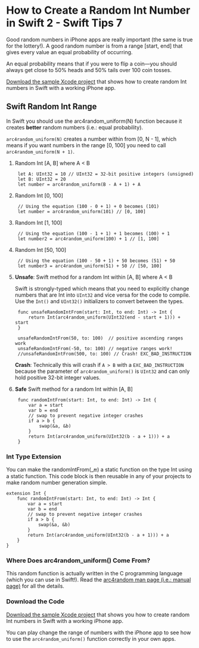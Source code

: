 # How to Create a Random Int Number in Swift 2 - Swift Tips 7 #

Good random numbers in iPhone apps are really important (the same is true for the lottery!). A good random number is from a range [start, end] that gives every value an equal probability of occurring. 

An equal probability means that if you were to flip a coin—you should always get close to 50% heads and 50% tails over 100 coin tosses.

[Download the sample Xcode project](http://courses.supereasyapps.com/courses/swift-tips/?src=RandomIntInSwift_SwiftTip7) that shows how to create random Int numbers in Swift with a working iPhone app.

## Swift Random Int Range ##

In Swift you should use the arc4random_uniform(N) function because it creates **better** random numbers (i.e.: equal probability).

`arc4random_uniform(N)` creates a number within from [0, N - 1], which means if you want numbers in the range [0, 100] you need to call `arc4random_uniform(N + 1)`. 

1. Random Int [A, B] where A < B

		let A: UInt32 = 10 // UInt32 = 32-bit positive integers (unsigned)
		let B: UInt32 = 20
		let number = arc4random_uniform(B - A + 1) + A		
		
2. Random Int [0, 100]

		// Using the equation (100 - 0 + 1) + 0 becomes (101)
		let number = arc4random_uniform(101) // [0, 100]

3. Random Int [1, 100] 

		// Using the equation (100 - 1 + 1) + 1 becomes (100) + 1
		let number2 = arc4random_uniform(100) + 1 // [1, 100]
		
4. Random Int [50, 100]

		// Using the equation (100 - 50 + 1) + 50 becomes (51) + 50
		let number3 = arc4random_uniform(51) + 50 // [50, 100]

5. **Unsafe**: Swift method for a random Int within [A, B] where A < B

	Swift is strongly-typed which means that you need to explicitly change numbers that are Int into `UInt32` and vice versa for the code to compile. Use the `Int()` and `UInt32()` initializers to convert between the types.

		func unsafeRandomIntFrom(start: Int, to end: Int) -> Int {
			return Int(arc4random_uniform(UInt32(end - start + 1))) + start
		}
		
		unsafeRandomIntFrom(50, to: 100)  // positive ascending ranges work
		unsafeRandomIntFrom(-50, to: 100) // negative ranges work!
		//unsafeRandomIntFrom(500, to: 100) // Crash! EXC_BAD_INSTRUCTION
	
	**Crash**: Technically this will crash if `A > B` with a `EXC_BAD_INSTRUCTION` because the parameter of `arc4random_uniform()` is `UInt32` and can only hold positive 32-bit integer values. 

6. **Safe** Swift method for a random Int within [A, B]

		func randomIntFrom(start: Int, to end: Int) -> Int {
			var a = start
			var b = end
			// swap to prevent negative integer crashes
			if a > b {
				swap(&a, &b)
			}
			return Int(arc4random_uniform(UInt32(b - a + 1))) + a
		}

### Int Type Extension ###

You can make the randomIntFrom(_:end:) a static function on the type Int using a static function. This code block is then reusable in any of your projects to make random number generation simple.

	extension Int {
		func randomIntFrom(start: Int, to end: Int) -> Int {
			var a = start
			var b = end
			// swap to prevent negative integer crashes
			if a > b {
				swap(&a, &b)
			}
			return Int(arc4random_uniform(UInt32(b - a + 1))) + a
		}
	}


### Where Does arc4random_uniform() Come From? ###

This random function is actually written in the C programming language (which you can use in Swift!). Read the [arc4random man page (i.e.: manual page)](https://developer.apple.com/library/mac/documentation/Darwin/Reference/ManPages/man3/arc4random_uniform.3.html) for all the details.

### Download the Code ###

[Download the sample Xcode project](http://courses.supereasyapps.com/courses/swift-tips/?src=RandomIntInSwift_SwiftTip7) that shows you how to create random Int numbers in Swift with a working iPhone app.

You can play change the range of numbers with the iPhone app to see how to use the  `arc4random_uniform()` function correctly in your own apps.